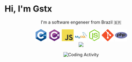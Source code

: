 <div align="left">
<h1>Hi, I'm Gstx</h1>
</div>
<div align="center">
<p>I'm a software engeneer from Brazil 🇧🇷</p>
    <img src="https://raw.githubusercontent.com/devicons/devicon/master/icons/cplusplus/cplusplus-original.svg" width="40" height="40"/> 
    <img src="https://raw.githubusercontent.com/devicons/devicon/master/icons/csharp/csharp-original.svg" width="40" height="40"/> 
    <img src="https://raw.githubusercontent.com/devicons/devicon/master/icons/javascript/javascript-original.svg" width="40" height="40"> 
    <img src="https://raw.githubusercontent.com/devicons/devicon/master/icons/mysql/mysql-original-wordmark.svg" width="40" height="40"/>
    <img src="https://raw.githubusercontent.com/devicons/devicon/master/icons/nodejs/nodejs-original.svg" width="40" height="40"/>
    <img src="https://raw.githubusercontent.com/devicons/devicon/master/icons/git/git-original.svg" width="40" height="40"/>  
    <img src="https://raw.githubusercontent.com/devicons/devicon/master/icons/php/php-original.svg" width="40" height="40"/>  
</div>
<div align="center">
    <img src="https://github-readme-streak-stats.herokuapp.com?user=Gstxxx&theme=radical&hide_border=true&date_format=M%20j%5B%2C%20Y%5D">
</div>
<p align="center">
    <img alt="Coding Activity" src="https://wakatime.com/share/@Gstx/ec07f497-24eb-4be8-b890-b72c1cde4bad.svg">
</p>
